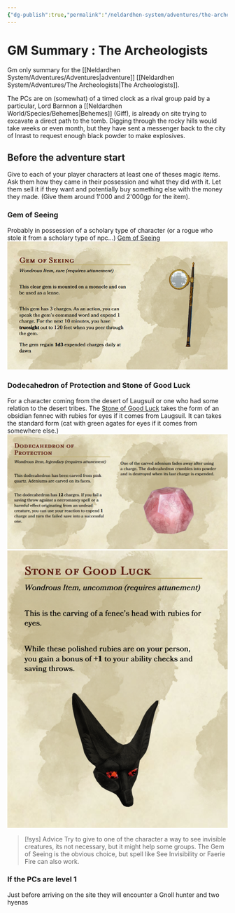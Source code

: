 ```yaml
---
{"dg-publish":true,"permalink":"/neldardhen-system/adventures/the-archeologists-gm-summary/"}
---
```


# GM Summary : The Archeologists
Gm only summary for the [[Neldardhen System/Adventures/Adventures\|adventure]] [[Neldardhen System/Adventures/The Archeologists\|The Archeologists]].

The PCs are on (somewhat) of a timed clock as a rival group paid by a particular, Lord Barnnon a [[Neldardhen World/Species/Behemes\|Behemes]] (Giff), is already on site trying to excavate a direct path to the tomb. Digging through the rocky hills would take weeks or even month, but they have sent a messenger back to the city of Inrast to request enough black powder to make explosives. 

## Before the adventure start
Give to each of your player characters at least one of theses magic items. Ask them how they came in their possession and what they did with it. Let them sell it if they want and potentially buy something else with the money they made. (Give them around 1'000 and 2'000gp for the item).

### Gem of Seeing
Probably in possession of a scholary type of character (or a rogue who stole it from a scholary type of npc...) [Gem of Seeing](https://2014.5e.tools/items.html#gem%20of%20seeing_dmg)
![Gem-of-seeing-stat.png|400](/img/user/Images/Magic%20Items/Gem-of-seeing-stat.png)

### Dodecahedron of Protection and Stone of Good Luck
For a character coming from the desert of Laugsuil or one who had some relation to the desert tribes. The [Stone of Good Luck](https://2014.5e.tools/items.html#stone%20of%20good%20luck_dmg) takes the form of an obsidian fennec with rubies for eyes if it comes from Laugsuil. It can takes the standard form (cat with green agates for eyes if it comes from somewhere else.)
![dodecahedron-of-protection.png|400](/img/user/Images/Magic%20Items/dodecahedron-of-protection.png) ![Luckstone-fennec-stats.png|200](/img/user/Images/Magic%20Items/Luckstone-fennec-stats.png)



> [!sys] Advice
> Try to give to one of the character a way to see invisible creatures, its not necessary, but it might help some groups.
> The Gem of Seeing is the obvious choice, but spell like See Invisibility or Faerie Fire can also work.

### If the PCs are level 1
Just before arriving on the site they will encounter a Gnoll hunter and two hyenas